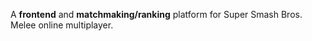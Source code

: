 A **frontend** and **matchmaking/ranking** platform for Super Smash Bros. Melee online multiplayer.
